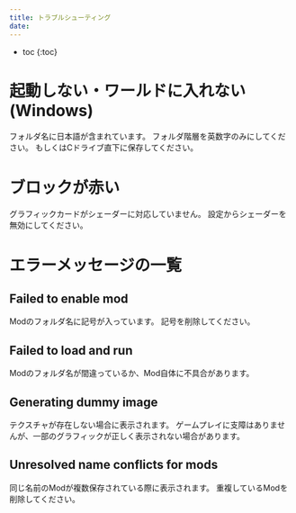 ```yaml
---
title: トラブルシューティング
date:
---
```


- toc
{:toc}

# 起動しない・ワールドに入れない (Windows)

フォルダ名に日本語が含まれています。
フォルダ階層を英数字のみにしてください。
もしくはCドライブ直下に保存してください。

# ブロックが赤い

グラフィックカードがシェーダーに対応していません。
設定からシェーダーを無効にしてください。

# エラーメッセージの一覧

## Failed to enable mod

Modのフォルダ名に記号が入っています。
記号を削除してください。

## Failed to load and run

Modのフォルダ名が間違っているか、Mod自体に不具合があります。

## Generating dummy image

テクスチャが存在しない場合に表示されます。
ゲームプレイに支障はありませんが、一部のグラフィックが正しく表示されない場合があります。

## Unresolved name conflicts for mods

同じ名前のModが複数保存されている際に表示されます。
重複しているModを削除してください。
